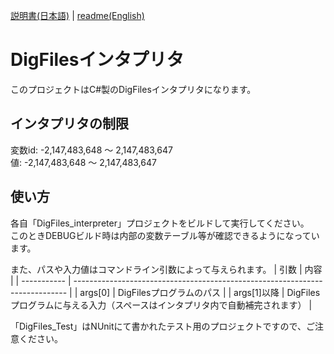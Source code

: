 [説明書(日本語)](https://github.com/yamaserif/DigFiles/blob/main/interpreter/README_jp.md) | [readme(English)](https://github.com/yamaserif/DigFiles/blob/main/interpreter/README.md)

# DigFilesインタプリタ
このプロジェクトはC#製のDigFilesインタプリタになります。

## インタプリタの制限
変数id: -2,147,483,648 ～ 2,147,483,647  
値: -2,147,483,648 ～ 2,147,483,647

## 使い方
各自「DigFiles_interpreter」プロジェクトをビルドして実行してください。  
このときDEBUGビルド時は内部の変数テーブル等が確認できるようになっています。

また、パスや入力値はコマンドライン引数によって与えられます。
|  引数       |  内容                                                                        |
| ----------- | ---------------------------------------------------------------------------- |
| args[0]     | DigFilesプログラムのパス                                                     |
| args[1]以降 | DigFilesプログラムに与える入力（スペースはインタプリタ内で自動補完されます） |

「DigFiles_Test」はNUnitにて書かれたテスト用のプロジェクトですので、ご注意ください。
